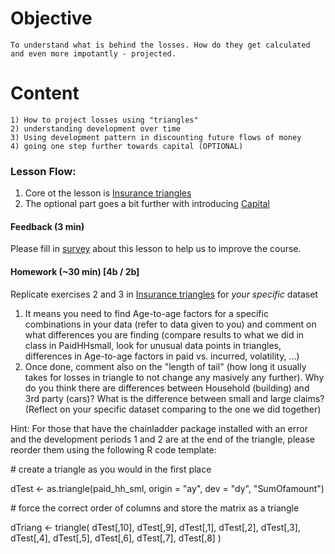 # Objective
	To understand what is behind the losses. How do they get calculated and even more impotantly - projected.
	
# Content
	1) How to project losses using "triangles"
	2) understanding development over time
	3) Using development pattern in discounting future flows of money
	4) going one step further towards capital (OPTIONAL)

### Lesson Flow:
1) Core ot the lesson is [Insurance triangles](loss_development.md)
2) The optional part goes a bit further with introducing [Capital](capital_in_insurance_OPTIONAL.md)

#### Feedback (3 min)  
Please fill in [survey](https://forms.office.com/Pages/ResponsePage.aspx?id=unI2RwfNcUOirniLTGGEDmMCeqOOjBtIuObM18vXqrtUQlFNREZXWTIxMEdNMDhQMDFaWkI3SkNLSC4u) about this lesson to help us to improve the course.

#### Homework (~30 min) [4b / 2b]
Replicate exercises 2 and 3 in [Insurance triangles](loss_development.md) for *your specific* dataset
1) It means you need to find Age-to-age factors for a specific combinations in your data (refer to data given to you) and comment on what differences you are finding (compare results to what we did in class in PaidHHsmall, look for unusual data points in triangles, differences in Age-to-age factors in paid vs. incurred, volatility, ...)
2) Once done, comment also on the "length of tail" (how long it usually takes for losses in triangle to not change any masively any further). Why do you think there are differences between Household (building) and 3rd party (cars)? What is the difference between small and large claims? (Reflect on your specific dataset comparing to the one we did together)

Hint:
For those that have the chainladder package installed with an error and the development periods 1 and 2 are at the end of the triangle, please reorder them using the following R code template:

\# create a triangle as you would in the first place

dTest <- as.triangle(paid_hh_sml, origin = "ay", dev = "dy", "SumOfamount")

\# force the correct order of columns and store the matrix as a triangle

dTriang <- triangle(
    dTest[,10],
    dTest[,9],
    dTest[,1],
    dTest[,2],
    dTest[,3],
    dTest[,4],
    dTest[,5],
    dTest[,6],
    dTest[,7],
    dTest[,8]
)
